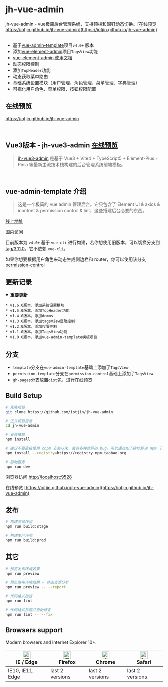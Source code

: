 # jh-vue-admin

jh-vue-admin - vue极简后台管理系统，支持顶栏和固钉动态切换。[在线预览 https://iotjin.github.io/jh-vue-admin](https://iotjin.github.io/jh-vue-admin)
<br>
<br>


- 基于[vue-admin-template](https://github.com/PanJiaChen/vue-admin-template)项目`v4.0+` 版本
- 添加[vue-element-admin](https://github.com/PanJiaChen/vue-element-admin)项目`TagsView`功能
- [vue-element-admin 使用文档](https://panjiachen.github.io/vue-element-admin-site/zh/)
- 动态权限控制
- 添加`TopHeader`功能
- 动态获取菜单路由
- 基础系统设置模块（用户管理、角色管理、菜单管理、字典管理）
- 可视化用户角色、菜单权限、按钮权限配置

## 在线预览

  https://iotjin.github.io/jh-vue-admin

<br>

## Vue3版本 - jh-vue3-admin [在线预览](https://iotjin.github.io/jh-vue3-admin)

>[jh-vue3-admin](https://github.com/iotjin/jh-vue3-admin) 是基于 Vue3 + Vite4 + TypeScript5 + Element-Plus + Pinia 等最新主流技术栈构建的后台管理系统前端模板。

<br>

## vue-admin-template 介绍

> 这是一个极简的 vue admin 管理后台。它只包含了 Element UI & axios & iconfont & permission control & lint，这些搭建后台必要的东西。

[线上地址](http://panjiachen.github.io/vue-admin-template)

[国内访问](https://panjiachen.gitee.io/vue-admin-template)

目前版本为 `v4.0+` 基于 `vue-cli` 进行构建，若你想使用旧版本，可以切换分支到[tag/3.11.0](https://github.com/PanJiaChen/vue-admin-template/tree/tag/3.11.0)，它不依赖 `vue-cli`。

如果你想要根据用户角色来动态生成侧边栏和 router，你可以使用该分支[permission-control](https://github.com/PanJiaChen/vue-admin-template/tree/permission-control)

## <a id="更新记录"></a> 更新记录
<details open id="重要更新">
  <summary><strong>重要更新</strong></summary>
   
```
* v1.6.0版本，添加系统设置模块
* v1.5.0版本，添加TopHeader功能
* v1.4.0版本，添加demos
* v1.3.0版本，添加tagsView显隐控制
* v1.2.0版本，添加权限控制
* v1.1.0版本，添加TagsView功能
* v1.0.0版本，添加vue-admin-template模板项目
```
</details>

## 分支
- `template`分支在`vue-admin-template`基础上添加了`TagsView`
- `permission-template`分支在`permission-control`基础上添加了`TagsView`
- `gh-pages`分支放置`dist`包，进行在线预览

## Build Setup

```bash
# 克隆项目
git clone https://github.com/iotjin/jh-vue-admin

# 进入项目目录
cd jh-vue-admin

# 安装依赖
npm install

# 建议不要直接使用 cnpm 安装以来，会有各种诡异的 bug。可以通过如下操作解决 npm 下载速度慢的问题
npm install --registry=https://registry.npm.taobao.org

# 启动服务
npm run dev
```

浏览器访问 [http://localhost:9528](http://localhost:9528)

在线预览 [https://iotjin.github.io/jh-vue-admin](https://iotjin.github.io/jh-vue-admin)

## 发布

```bash
# 构建测试环境
npm run build:stage

# 构建生产环境
npm run build:prod
```

## 其它

```bash
# 预览发布环境效果
npm run preview

# 预览发布环境效果 + 静态资源分析
npm run preview -- --report

# 代码格式检查
npm run lint

# 代码格式检查并自动修复
npm run lint -- --fix
```

## Browsers support

Modern browsers and Internet Explorer 10+.

| [<img src="https://raw.githubusercontent.com/alrra/browser-logos/master/src/edge/edge_48x48.png" alt="IE / Edge" width="24px" height="24px" />](http://godban.github.io/browsers-support-badges/)</br>IE / Edge | [<img src="https://raw.githubusercontent.com/alrra/browser-logos/master/src/firefox/firefox_48x48.png" alt="Firefox" width="24px" height="24px" />](http://godban.github.io/browsers-support-badges/)</br>Firefox | [<img src="https://raw.githubusercontent.com/alrra/browser-logos/master/src/chrome/chrome_48x48.png" alt="Chrome" width="24px" height="24px" />](http://godban.github.io/browsers-support-badges/)</br>Chrome | [<img src="https://raw.githubusercontent.com/alrra/browser-logos/master/src/safari/safari_48x48.png" alt="Safari" width="24px" height="24px" />](http://godban.github.io/browsers-support-badges/)</br>Safari |
| --------------------------------------------------------------------------------------------------------------------------------------------------------------------------------------------------------------- | ----------------------------------------------------------------------------------------------------------------------------------------------------------------------------------------------------------------- | ------------------------------------------------------------------------------------------------------------------------------------------------------------------------------------------------------------- | ------------------------------------------------------------------------------------------------------------------------------------------------------------------------------------------------------------- |
| IE10, IE11, Edge                                                                                                                                                                                                | last 2 versions                                                                                                                                                                                                   | last 2 versions                                                                                                                                                                                               | last 2 versions                                                                                                                                                                                               |
